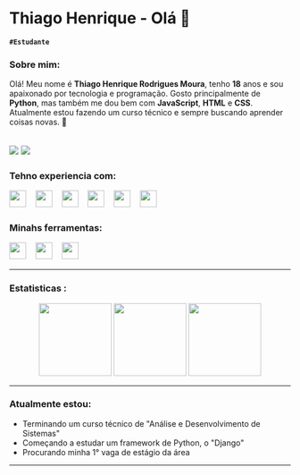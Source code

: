 # Thiago Henrique - Olá 🖖
**`#Estudante`**

### Sobre mim:
Olá! Meu nome é **Thiago Henrique Rodrigues Moura**, tenho **18** anos e sou apaixonado por tecnologia e programação. Gosto principalmente de **Python**, mas também me dou bem com **JavaScript**, **HTML** e **CSS**. Atualmente estou fazendo um curso técnico e sempre buscando aprender coisas novas. 🚀

[![](https://img.shields.io/badge/-Instagram-%23E4405F?style=for-the-badge&logo=instagram&logoColor=white)](https://www.instagram.com/thiago.kk_dev?utm_source=ig_web_button_share_sheet&igsh=ZDNlZDc0MzIxNw==)
[![](https://img.shields.io/badge/-Gmail-%23333?style=for-the-badge&logo=gmail&logoColor=white)](mailto:Thiagohenriquerm@gmail.com)
---

### Tehno experiencia com:
<img height="30px" src="https://icongr.am/devicon/python-original.svg?size=30&color=currentColor">ㅤ
<img height="30px" src="https://icongr.am/devicon/mysql-original-wordmark.svg?size=30&color=currentColor">ㅤ
<img height="30px" src="https://icongr.am/devicon/javascript-original.svg?size=30&color=currentColor">ㅤ
<img height="30px" src="https://icongr.am/devicon/nodejs-original.svg?size=30&color=currentColor">ㅤ
<img height="30px" src="https://icongr.am/devicon/html5-original.svg?size=30&color=currentColor">ㅤ
<img height="30px" src="https://icongr.am/devicon/css3-original.svg?size=30&color=currentColor">ㅤ


### Minahs ferramentas:
<img height="30px" src="https://devicon-website.vercel.app/api/ubuntu/plain.svg">ㅤ
<img height="30px" src="https://devicon-website.vercel.app/api/vscode/original.svg">ㅤ
<img height="30px" src="https://devicon-website.vercel.app/api/git/original.svg">ㅤ

---

### Estatisticas :
<div align="center">
    <td  >
      <img height="130px" src="https://github-readme-stats.vercel.app/api?username=ThiagoHenriqueRm&show_icons=true&theme=tokyonight&include_all_commits=true&locale=pt-br&rank_icon=github"/>
    <td>
      <img height="130px" src="https://github-readme-stats.vercel.app/api/top-langs/?username=ThiagoHenriqueRm&layout=compact&theme=tokyonight&locale=pt-br&include_all_commits=true"/>
    <td>
      <img height="130px" src="https://github-readme-streak-stats.herokuapp.com/?user=ThiagoHenriqueRm&include_all_commits=true&theme=tokyonight&locale=pt-br"/>
</div>

---

### Atualmente estou: 

* Terminando um curso técnico de "Análise e Desenvolvimento de Sistemas" 
* Começando a estudar um framework de Python, o "Django"
* Procurando minha 1° vaga de estágio da área

---
